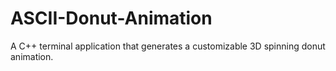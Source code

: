 # ASCII-Donut-Animation
A C++ terminal application that generates a customizable 3D spinning donut animation.
